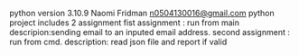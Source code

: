 python version 3.10.9
Naomi Fridman
n0504130016@gmail.com
python project includes 2 assignment 
fist assignment :
run from main
descripion:sending email to an inputed email address.
second assignment :
run from cmd.
description: read json file and report if valid
